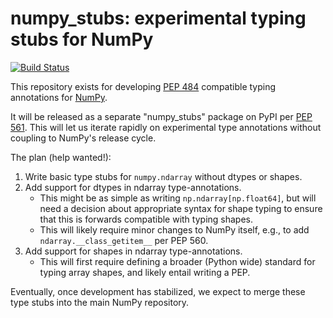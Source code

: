 # numpy_stubs: experimental typing stubs for NumPy

[![Build Status](https://travis-ci.org/numpy/numpy_stubs.svg?branch=master)](https://travis-ci.org/numpy/numpy_stubs)

This repository exists for developing [PEP 484](https://www.python.org/dev/peps/pep-0484/)
compatible typing annotations for [NumPy](https://github.com/numpy/numpy).

It will be released as a separate "numpy_stubs" package on PyPI per [PEP
561](https://www.python.org/dev/peps/pep-0561/). This will let us iterate
rapidly on experimental type annotations without coupling to NumPy's release
cycle.

The plan (help wanted!):

1. Write basic type stubs for `numpy.ndarray` without dtypes or shapes.
2. Add support for dtypes in ndarray type-annotations.
   - This might be as simple as writing `np.ndarray[np.float64]`, but will need a
     decision about appropriate syntax for shape typing to ensure that this is
     forwards compatible with typing shapes.
   - This will likely require minor changes to NumPy itself, e.g., to add
     `ndarray.__class_getitem__` per PEP 560.
3. Add support for shapes in ndarray type-annotations.
   - This will first require defining a broader (Python wide) standard for
     typing array shapes, and likely entail writing a PEP.

Eventually, once development has stabilized, we expect to merge these type stubs
into the main NumPy repository.
